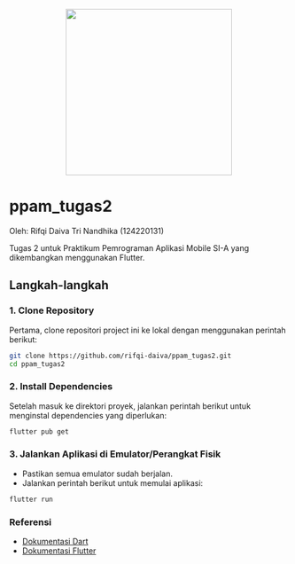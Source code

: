 <p align="center">
  <img width="300" src="https://github.com/user-attachments/assets/6582dd79-904a-4955-aead-b25c02cdcbd7">
</p>

# ppam_tugas2

Oleh: Rifqi Daiva Tri Nandhika (124220131)

Tugas 2 untuk Praktikum Pemrograman Aplikasi Mobile SI-A yang dikembangkan menggunakan Flutter.

## Langkah-langkah

### 1. Clone Repository
Pertama, clone repositori project ini ke lokal dengan menggunakan perintah berikut:

```bash
git clone https://github.com/rifqi-daiva/ppam_tugas2.git
cd ppam_tugas2
```

### 2. Install Dependencies
Setelah masuk ke direktori proyek, jalankan perintah berikut untuk menginstal dependencies yang diperlukan:
```bash
flutter pub get
```

### 3. Jalankan Aplikasi di Emulator/Perangkat Fisik
- Pastikan semua emulator sudah berjalan.
- Jalankan perintah berikut untuk memulai aplikasi:
```bash
flutter run
```

### Referensi
- [Dokumentasi Dart](https://dart.dev/guides)
- [Dokumentasi Flutter](https://docs.flutter.dev/)
